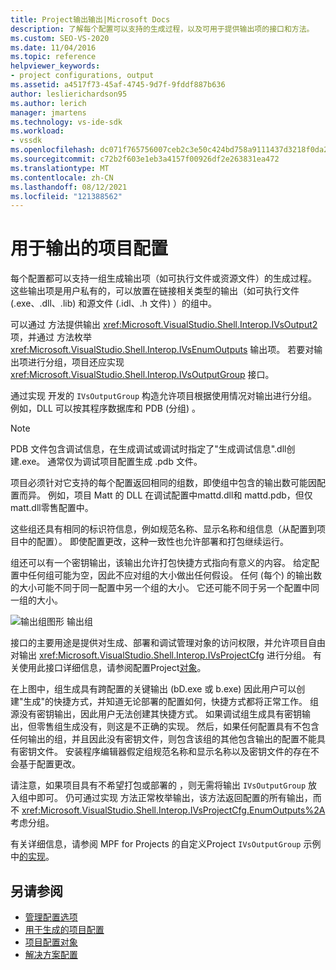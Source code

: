 ```yaml
---
title: Project输出输出|Microsoft Docs
description: 了解每个配置可以支持的生成过程，以及可用于提供输出项的接口和方法。
ms.custom: SEO-VS-2020
ms.date: 11/04/2016
ms.topic: reference
helpviewer_keywords:
- project configurations, output
ms.assetid: a4517f73-45af-4745-9d7f-9fddf887b636
author: leslierichardson95
ms.author: lerich
manager: jmartens
ms.technology: vs-ide-sdk
ms.workload:
- vssdk
ms.openlocfilehash: dc071f765756007ceb2c3e50c424bd758a9111437d3218f0da20db7d2fd50c65
ms.sourcegitcommit: c72b2f603e1eb3a4157f00926df2e263831ea472
ms.translationtype: MT
ms.contentlocale: zh-CN
ms.lasthandoff: 08/12/2021
ms.locfileid: "121388562"
---
```

# <a name="project-configuration-for-output"></a>用于输出的项目配置
每个配置都可以支持一组生成输出项（如可执行文件或资源文件）的生成过程。 这些输出项是用户私有的，可以放置在链接相关类型的输出（如可执行文件 (.exe、.dll、.lib) 和源文件 (.idl、.h 文件) ）的组中。

 可以通过 方法提供输出 <xref:Microsoft.VisualStudio.Shell.Interop.IVsOutput2> 项，并通过 方法枚举 <xref:Microsoft.VisualStudio.Shell.Interop.IVsEnumOutputs> 输出项。 若要对输出项进行分组，项目还应实现 <xref:Microsoft.VisualStudio.Shell.Interop.IVsOutputGroup> 接口。

 通过实现 开发的 `IVsOutputGroup` 构造允许项目根据使用情况对输出进行分组。 例如，DLL 可以按其程序数据库和 PDB (分组) 。

> [!NOTE]
> PDB 文件包含调试信息，在生成调试或调试时指定了"生成调试信息".dll创建.exe。 通常仅为调试项目配置生成 .pdb 文件。

 项目必须针对它支持的每个配置返回相同的组数，即使组中包含的输出数可能因配置而异。 例如，项目 Matt 的 DLL 在调试配置中mattd.dll和 mattd.pdb，但仅matt.dll零售配置中。

 这些组还具有相同的标识符信息，例如规范名称、显示名称和组信息（从配置到项目中的配置）。 即使配置更改，这种一致性也允许部署和打包继续运行。

 组还可以有一个密钥输出，该输出允许打包快捷方式指向有意义的内容。 给定配置中任何组可能为空，因此不应对组的大小做出任何假设。 任何 (每个) 的输出数的大小可能不同于同一配置中另一个组的大小。 它还可能不同于另一个配置中同一组的大小。

 ![输出组图形](../../extensibility/internals/media/vsoutputgroups.gif "vsOutputGroups") 输出组

 接口的主要用途是提供对生成、部署和调试管理对象的访问权限，并允许项目自由对输出 <xref:Microsoft.VisualStudio.Shell.Interop.IVsProjectCfg> 进行分组。 有关使用此接口详细信息，请参阅配置Project[对象](../../extensibility/internals/project-configuration-object.md)。

 在上图中，组生成具有跨配置的关键输出 (bD.exe 或 b.exe) 因此用户可以创建"生成"的快捷方式，并知道无论部署的配置如何，快捷方式都将正常工作。 组源没有密钥输出，因此用户无法创建其快捷方式。 如果调试组生成具有密钥输出，但零售组生成没有，则这是不正确的实现。 然后，如果任何配置具有不包含任何输出的组，并且因此没有密钥文件，则包含该组的其他包含输出的配置不能具有密钥文件。 安装程序编辑器假定组规范名称和显示名称以及密钥文件的存在不会基于配置更改。

 请注意，如果项目具有不希望打包或部署的 ，则无需将输出 `IVsOutputGroup` 放入组中即可。 仍可通过实现 方法正常枚举输出，该方法返回配置的所有输出，而不 <xref:Microsoft.VisualStudio.Shell.Interop.IVsProjectCfg.EnumOutputs%2A> 考虑分组。

 有关详细信息，请参阅 MPF for Projects 的自定义Project `IVsOutputGroup` 示例中[的实现](https://github.com/tunnelvisionlabs/MPFProj10)。

## <a name="see-also"></a>另请参阅
- [管理配置选项](../../extensibility/internals/managing-configuration-options.md)
- [用于生成的项目配置](../../extensibility/internals/project-configuration-for-building.md)
- [项目配置对象](../../extensibility/internals/project-configuration-object.md)
- [解决方案配置](../../extensibility/internals/solution-configuration.md)
